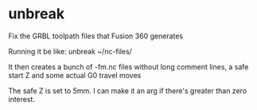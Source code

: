 # unbreak
Fix the GRBL toolpath files that Fusion 360 generates

Running it be like:
unbreak ~/nc-files/

It then creates a bunch of <filename>-fm.nc files without long comment lines, a safe start Z and some actual G0 travel moves

The safe Z is set to 5mm. I can make it an arg if there's greater than zero interest.
